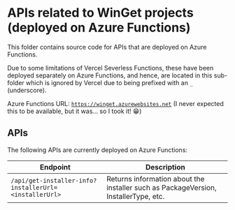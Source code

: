# APIs related to WinGet projects (deployed on Azure Functions)

This folder contains source code for APIs that are deployed on Azure Functions.

Due to some limitations of Vercel Severless Functions, these have been deployed separately on Azure Functions, and hence, are located in this sub-folder which is ignored by Vercel due to being prefixed with an `_` (underscore).

Azure Functions URL: [`https://winget.azurewebsites.net`][az-functions-hostname] (I never expected this to be available, but it was... so I took it! 😁)

## APIs

The following APIs are currently deployed on Azure Functions:

| Endpoint                                              | Description                                                                         |
| ----------------------------------------------------- | ----------------------------------------------------------------------------------- |
| `/api/get-installer-info?installerUrl=<installerUrl>` | Returns information about the installer such as PackageVersion, InstallerType, etc. |

[az-functions-hostname]: https://winget.azurewebsites.net
